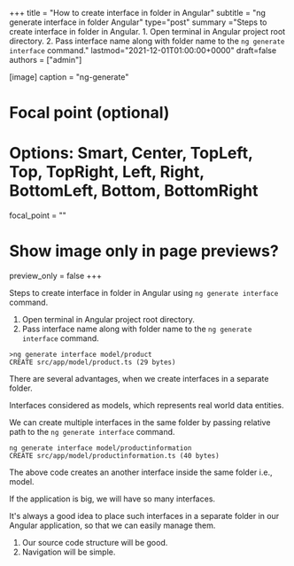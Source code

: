 +++
title = "How to create interface in folder in Angular"
subtitle = "ng generate interface in folder Angular"
type="post"
summary ="Steps to create interface in folder in Angular. 1. Open terminal in Angular project root directory. 2. Pass interface name along with folder name to the `ng generate interface` command."
lastmod="2021-12-01T01:00:00+0000"
draft=false
authors = ["admin"]

[image]
  caption = "ng-generate"

  # Focal point (optional)
  # Options: Smart, Center, TopLeft, Top, TopRight, Left, Right, BottomLeft, Bottom, BottomRight
  focal_point = ""

  # Show image only in page previews?
  preview_only = false
+++

Steps to create interface in folder in Angular using `ng generate interface` command.

1. Open terminal in Angular project root directory.
2. Pass interface name along with folder name to the `ng generate interface` command.

```
>ng generate interface model/product
CREATE src/app/model/product.ts (29 bytes)
```

There are several advantages, when we create interfaces in a separate folder. 

Interfaces considered as models, which represents real world data entities.

We can create multiple interfaces in the same folder by passing relative path to the `ng generate interface` command.

```
ng generate interface model/productinformation
CREATE src/app/model/productinformation.ts (40 bytes)
```

The above code creates an another interface inside the same folder i.e., model.

If the application is big, we will have so many interfaces.

It's always a good idea to place such interfaces in a separate folder in our Angular application, so that we can easily manage them.

1. Our source code structure will be good. 
2. Navigation will be simple.